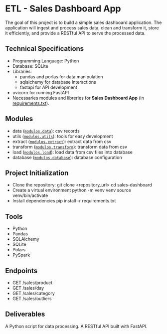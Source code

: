 # ETL - Sales Dashboard App

The goal of this project is to build a simple sales dashboard application. The application will ingest and process sales data, clean and transform it, store it efficiently, and provide a RESTful API to serve the processed data.

## Technical Specifications
- Programming Language: Python
- Database: SQLite
- Libraries:
  - pandas and porlas for data manipulation
  - sqlalchemy for database interactions
  - fastapi for API development
- uvicorn for running FastAPI
- Necessaries modules and libreries for **Sales Dashboard App** (in [requirements.txt](./requirements.txt)).

## Modules
- data ([`modulos.data`](./modulos/data)): csv records
- utils ([`modulos.utils`](./modulos/utils)): tools for easy development
- extract ([`modulos.extract`](./modulos/extract)): extract data from csv
- transform ([`modulos.transform`](./modulos/transform)): transform data from csv
- load ([`modulos.load`](./modulos/load)): load data from csv files into database
- database ([`modulos.database`](./modulos/database)): database configuration

## Project Initialization
- Clone the repository:
  git clone <repository_url>
  cd sales-dashboard 
- Create a virtual environment
  python -m venv venv
  source venv/bin/activate
- Install dependencies
  pip install -r requirements.txt

## Tools
- Python
- Pandas
- SQLAlchemy
- SQLite
- Polars
- PySpark

## Endpoints

- GET /sales/product
- GET /sales/day
- GET /sales/category
- GET /sales/outliers

## Deliverables

A Python script for data processing.
A RESTful API built with FastAPI.
